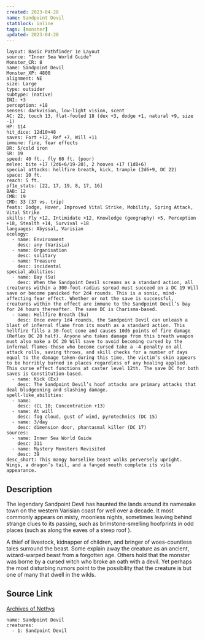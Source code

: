 ```yaml
---
created: 2023-04-28
name: Sandpoint Devil
statblock: inline
tags: [monster]
updated: 2023-04-28
---
```

```statblock
layout: Basic Pathfinder 1e Layout
source: "Inner Sea World Guide"
Monster_CR: 8
name: Sandpoint Devil
Monster_XP: 4800
alignment: NE
size: Large
type: outsider
subtype: (native)
INI: +3
perception: +18
senses: darkvision, low-light vision, scent
AC: 22, touch 13, flat-footed 18 (dex +3, dodge +1, natural +9, size -1)
HP: 114
hit_dice: 12d10+48
saves: Fort +12, Ref +7, Will +11
immune: fire, fear effects
DR: 5/cold iron
SR: 19
speed: 40 ft., fly 60 ft. (poor)
melee: bite +17 (2d6+6/19-20), 2 hooves +17 (1d8+6)
special_attacks: hellfire breath, kick, trample (2d6+9, DC 22)
space: 10 ft.
reach: 5 ft.
pf1e_stats: [22, 17, 19, 8, 17, 16]
BAB: 12
CMB: 19
CMD: 33 (37 vs. trip)
feats: Dodge, Hover, Improved Vital Strike, Mobility, Spring Attack, Vital Strike
skills: Fly +12, Intimidate +12, Knowledge (geography) +5, Perception +18, Stealth +14, Survival +18
languages: Abyssal, Varisian
ecology:
  - name: Environment
    desc: any (Varisia)
  - name: Organisation
    desc: solitary
  - name: Treasure
    desc: incidental
special_abilities:
  - name: Bay (Su)
    desc: When the Sandpoint Devil screams as a standard action, all creatures within a 300-foot-radius spread must succeed on a DC 19 Will save or become panicked for 2d4 rounds. This is a sonic, mind-affecting fear effect. Whether or not the save is successful, creatures within the effect are immune to the Sandpoint Devil’s bay for 24 hours thereafter. The save DC is Charisma-based.
  - name: Hellfire Breath (Su)
    desc: Once every 1d4 rounds, the Sandpoint Devil can unleash a blast of infernal flame from its mouth as a standard action. This hellfire fills a 30-foot cone and causes 10d6 points of fire damage (Reflex DC 20 half). Anyone who takes damage from this breath weapon must also make a DC 20 Will save to avoid becoming cursed by the infernal flames-those who become cursed take a -4 penalty on all attack rolls, saving throws, and skill checks for a number of days equal to the damage taken-during this time, the victim’s skin appears to be horribly burned in places regardless of any healing applied. This curse effect functions at caster level 12th. The save DC for both saves is Constitution-based.
  - name: Kick (Ex)
    desc: The Sandpoint Devil’s hoof attacks are primary attacks that deal bludgeoning and slashing damage.
spell-like_abilities:
  - name:
    desc: (CL 10; Concentration +13)
  - name: At will
    desc: fog cloud, gust of wind, pyrotechnics (DC 15)
  - name: 3/day
    desc: dimension door, phantasmal killer (DC 17)
sources:
  - name: Inner Sea World Guide
    desc: 311
  - name: Mystery Monsters Revisited
    desc: 39
desc_short: This mangy horselike beast walks perversely upright. Wings, a dragon’s tail, and a fanged mouth complete its vile appearance.
```
## Description
The legendary Sandpoint Devil has haunted the lands around its namesake town on the western Varisian coast for well over a decade. It most commonly appears on misty, moonless nights, sometimes leaving behind strange clues to its passing, such as brimstone-smelling hoofprints in odd places (such as along the eaves of a steep roof ).

A thief of livestock, kidnapper of children, and bringer of woes-countless tales surround the beast. Some explain away the creature as an ancient, wizard-warped beast from a forgotten age. Others hold that the monster was borne by a cursed witch who broke an oath with a devil. Yet perhaps the most disturbing rumors point to the possibility that the creature is but one of many that dwell in the wilds.
## Source Link
[Archives of Nethys](https://aonprd.com/MonsterDisplay.aspx?ItemName=Sandpoint%20Devil)
```encounter-table
name: Sandpoint Devil
creatures:
  - 1: Sandpoint Devil
```
